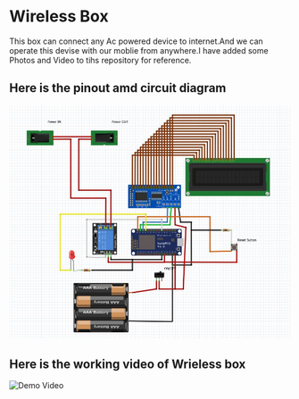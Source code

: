 # __Wireless Box__
This box can connect any Ac powered device to internet.And we can operate this devise with our moblie from anywhere.I have added some Photos and Video to tihs repository for reference.

## __Here is the pinout amd circuit diagram__

![alt text](Images/Wireless_Box_Circuit.JPG?raw=true)

## __Here is the working video of Wrieless box__

![Demo Video](working_video.gif)
